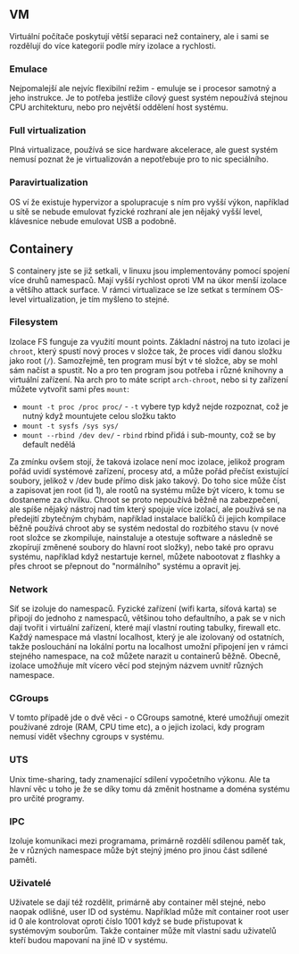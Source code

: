 ## VM
Virtuální počítače poskytují větší separaci než containery, ale i sami se rozdělují do více kategorií podle míry izolace a rychlosti.

### Emulace
Nejpomalejší ale nejvíc flexibilní režim - emuluje se i procesor samotný a jeho instrukce. Je to potřeba jestliže cílový guest systém nepoužívá stejnou CPU architekturu, nebo pro největší oddělení host systému.

### Full virtualization
Plná virtualizace, používá se sice hardware akcelerace, ale guest systém nemusí poznat že je virtualizován a nepotřebuje pro to nic speciálního.

### Paravirtualization
OS ví že existuje hypervizor a spolupracuje s ním pro vyšší výkon, například u sítě se nebude emulovat fyzické rozhraní ale jen nějaký vyšší level, klávesnice nebude emulovat USB a podobně.

## Containery
S containery jste se již setkali, v linuxu jsou implementovány pomocí spojení více druhů namespaců.
Mají vyšší rychlost oproti VM na úkor menší izolace a většího attack surface.
V rámci virtualizace se lze setkat s termínem OS-level virtualization, je tím myšleno to stejné.

### Filesystem
Izolace FS funguje za využití mount points. Základní nástroj na tuto izolaci je `chroot`, který spustí nový proces v složce tak, že proces vidí danou složku jako root (`/`). Samozřejmě, ten program musí být v té složce, aby se mohl sám načíst a spustit.
No a pro ten program jsou potřeba i různé knihovny a virtuální zařízení.
Na arch pro to máte script `arch-chroot`, nebo si ty zařízení můžete vytvořit sami přes `mount`:
- `mount -t proc /proc proc/`  - `-t` vybere typ když nejde rozpoznat, což je nutný když mountujete celou složku takto
- `mount -t sysfs /sys sys/`
- `mount --rbind /dev dev/` - `rbind` rbind přidá i sub-mounty, což se by default nedělá

Za zmínku ovšem stojí, že taková izolace není moc izolace, jelikož program pořád uvidí systémové zařízení, procesy atd, a může pořád přečíst existující soubory, jelikož v /dev bude přímo disk jako takový. Do toho sice může číst a zapisovat jen root (id 1), ale rootů na systému může být vícero, k tomu se dostaneme za chvilku.
Chroot se proto nepoužívá běžně na zabezpečení, ale spíše nějaký nástroj nad tím který spojuje více izolací, ale používá se na předejití zbytečným chybám, například instalace balíčků či jejich kompilace běžně používá chroot aby se systém nedostal do rozbitého stavu (v nové root složce se zkompiluje, nainstaluje a otestuje software a následně se zkopírují změnené soubory do hlavní root složky), nebo také pro opravu systému, například když nestartuje kernel, můžete nabootovat z flashky a přes chroot se přepnout do "normálního" systému a opravit jej.

### Network
Síť se izoluje do namespaců. Fyzické zařízení (wifi karta, síťová karta) se připojí do jednoho z namespaců, většinou toho defaultního, a pak se v nich dají tvořit i virtuální zařízení, které mají vlastní routing tabulky, firewall etc. Každý namespace má vlastní localhost, který je ale izolovaný od ostatních, takže poslouchání na lokální portu na localhost umožní připojení jen v rámci stejného namespace, na což můžete narazit u containerů běžně. Obecně, izolace umožňuje mít vícero věcí pod stejným názvem uvnitř různých namespace.

### CGroups
V tomto případě jde o dvě věci - o CGroups samotné, které umožňují omezit používané zdroje (RAM, CPU time etc), a o jejich izolaci, kdy program nemusí vidět všechny cgroups v systému.

### UTS
Unix time-sharing, tady znamenající sdílení vypočetního výkonu.
Ale ta hlavní věc u toho je že se díky tomu dá změnit hostname a doména systému pro určité programy.

### IPC
Izoluje komunikaci mezi programama, primárně rozdělí sdílenou paměť tak, že v různých namespace může být stejný jméno pro jinou část sdílené paměti.

### Uživatelé
Uživatele se dají též rozdělit, primárně aby container měl stejné, nebo naopak odlišné, user ID od systému.
Například může mít container root user id 0 ale kontrolovat oproti číslo 1001 když se bude přistupovat k systémovým souborům. Takže container může mít vlastní sadu uživatelů kteří budou mapovaní na jiné ID v systému.